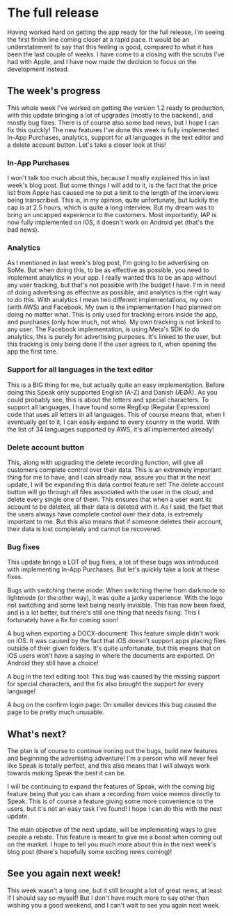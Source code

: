 # The full release
Having worked hard on getting the app ready for the full release, I'm seeing the first finish line coming closer at a rapid pace. It would be an understatement to say that this feeling is good, compared to what it has been the last couple of weeks. I have come to a closing with the scrubs I've had with Apple, and I have now made the decision to focus on the development instead.


## The week's progress
This whole week I've worked on getting the version 1.2 ready to production, with this update bringing a lot of upgrades (mostly to the backend), and mostly bug fixes. There is of course also some bad news, but I hope I can fix this quickly! The new features I've done this week is fully implemented In-App Purchases, analytics, support for all languages in the text editor and a delete account button. Let's take a closer look at this!

### In-App Purchases
I won't talk too much about this, because I mostly explained this in last week's blog post. But some things I will add to it, is the fact that the price list from Apple has caused me to put a limit to the length of the interviews being transcribed. This is, in my opinion, quite unfortunate, but luckily the cap is at 2.5 hours, which is quite a long interview. But my dream was to bring an uncapped experience to the customers.
Most importantly, IAP is now fully implemented on iOS, it doesn't work on Android yet (that's the bad news).

### Analytics
As I mentioned in last week's blog post, I'm going to be advertising on SoMe. But when doing this, to be as effective as possible, you need to implement analytics in your app. I really wanted this to be an app without any user tracking, but that's not possible with the budget I have. I'm in need of doing advertising as effective as possible, and analytics is the right way to do this.
With analytics I mean two different implementations, my own (with AWS) and Facebook. My own is the implementation I had planned on doing no matter what. This is only used for tracking errors inside the app, and purchases (only how much, not who). My own tracking is not linked to any user.
The Facebook implementation, is using Meta's SDK to do analytics, this is purely for advertising purposes. It's linked to the user, but this tracking is only being done if the user agrees to it, when opening the app the first time.

### Support for all languages in the text editor
This is a BIG thing for me, but actually quite an easy implementation. Before doing this Speak only supported English (A-Z) and Danish (ÆØÅ). As you could probably see, this is about the letters and special characters. To support all languages, I have found some RegExp (Regular Expression) code that uses all letters in all languages.
This of course means that, when I eventually get to it, I can easily expand to every country in the world. With the list of 34 languages supported by AWS, it's all implemented already!

### Delete account button
This, along with upgrading the delete recording function, will give all customers complete control over their data. This is an extremely important thing for me to have, and I can already now, assure you that in the next update, I will be expanding this data control feature set!
The delete account button will go through all files associated with the user in the cloud, and delete every single one of them. This ensures that when a user want its account to be deleted, all their data is deleted with it. As I said, the fact that the users always have complete control over their data, is extremely important to me. But this also means that if someone deletes their account, their data is lost completely and cannot be recovered.

### Bug fixes
This update brings a LOT of bug fixes, a lot of these bugs was introduced with implementing In-App Purchases. But let's quickly take a look at these fixes.

Bugs with switching theme mode: When switching theme from darkmode to lightmode (or the other way), it was quite a janky experience. With the logo not switching and some text being nearly invisible. This has now been fixed, and is a lot better, but there's still one thing that needs fixing. This I fortunately have a fix for coming soon!

A bug when exporting a DOCX-document: This feature simple didn't work on iOS. It was caused by the fact that iOS doesn't support apps placing files outside of their given folders. It's quite unfortunate, but this means that on iOS users won't have a saying in where the documents are exported. On Android they still have a choice!

A bug in the text editing tool: This bug was caused by the missing support for special characters, and the fix also brought the support for every language!

A bug on the confirm login page: On smaller devices this bug caused the page to be pretty much unusable.


## What's next?
The plan is of course to continue ironing out the bugs, build new features and beginning the advertising adventure! I'm a person who will never feel like Speak is totally perfect, and this also means that I will always work towards making Speak the best it can be.

I will be continuing to expand the features of Speak, with the coming big feature being that you can share a recording from voice memos directly to Speak. This is of course a feature giving some more convenience to the users, but it's not an easy task I've found! I hope I can do this with the next update.

The main objective of the next update, will be implementing ways to give people a rebate. This feature is meant to give me a boost when coming out on the market. I hope to tell you much more about this in the next week's blog post (there's hopefully some exciting news coming)!


## See you again next week!
This week wasn't a long one, but it still brought a lot of great news, at least if I should say so myself! 
But I don't have much more to say other than wishing you a good weekend, and I can't wait to see you again next week.